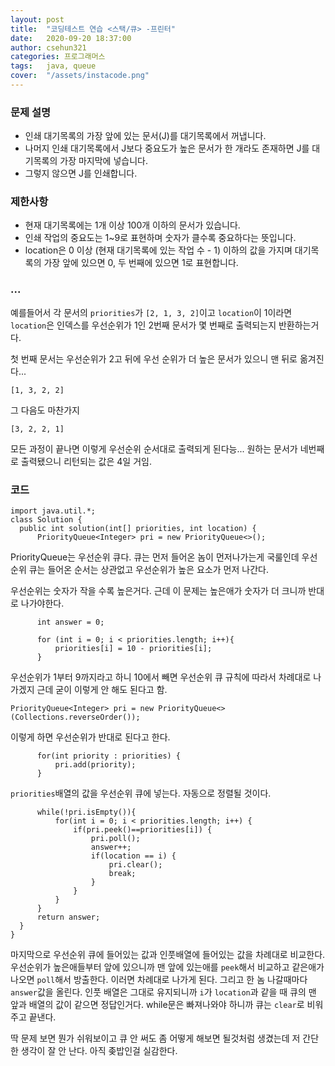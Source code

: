 ```yaml
---
layout: post
title:  "코딩테스트 연습 <스택/큐> -프린터"
date:   2020-09-20 18:37:00
author: csehun321
categories: 프로그래머스
tags:	java, queue
cover:  "/assets/instacode.png"
---
```

### 문제 설명

- 인쇄 대기목록의 가장 앞에 있는 문서(J)를 대기목록에서 꺼냅니다.
- 나머지 인쇄 대기목록에서 J보다 중요도가 높은 문서가 한 개라도 존재하면 J를 대기목록의 가장 마지막에 넣습니다.
- 그렇지 않으면 J를 인쇄합니다.

### 제한사항
- 현재 대기목록에는 1개 이상 100개 이하의 문서가 있습니다.
- 인쇄 작업의 중요도는 1~9로 표현하며 숫자가 클수록 중요하다는 뜻입니다.
- location은 0 이상 (현재 대기목록에 있는 작업 수 - 1) 이하의 값을 가지며 대기목록의 가장 앞에 있으면 0, 두 번째에 있으면 1로 표현합니다.

### ...
 예를들어서 각 문서의 `priorities`가 `[2, 1, 3, 2]`이고 `location`이 1이라면
 `location`은 인덱스를 우선순위가 1인 2번째 문서가 몇 번째로 출력되는지 반환하는거다.

 첫 번째 문서는 우선순위가 2고 뒤에 우선 순위가 더 높은 문서가 있으니 맨 뒤로 옮겨진다...

 `[1, 3, 2, 2]`

 그 다음도 마찬가지

 `[3, 2, 2, 1]`

 모든 과정이 끝나면 이렇게 우선순위 순서대로 출력되게 된다능...
 원하는 문서가 네번째로 출력됐으니 리턴되는 값은 4일 거임.

### 코드

    import java.util.*;
    class Solution {
      public int solution(int[] priorities, int location) {
          PriorityQueue<Integer> pri = new PriorityQueue<>();

PriorityQueue는 우선순위 큐다.
큐는 먼저 들어온 놈이 먼저나가는게 국룰인데 우선순위 큐는 들어온 순서는 상관없고
우선순위가 높은 요소가 먼저 나간다.

우선순위는 숫자가 작을 수록 높은거다. 근데 이 문제는 높은애가 숫자가 더 크니까 반대로 나가야한다.

          int answer = 0;

          for (int i = 0; i < priorities.length; i++){
              priorities[i] = 10 - priorities[i];
          }

우선순위가 1부터 9까지라고 하니 10에서 빼면 우선순위 큐 규칙에 따라서 차례대로 나가겠지
근데 굳이 이렇게 안 해도 된다고 함.

    PriorityQueue<Integer> pri = new PriorityQueue<>(Collections.reverseOrder());

이렇게 하면 우선순위가 반대로 된다고 한다.

          for(int priority : priorities) {
              pri.add(priority);
          }

`priorities`배열의 값을 우선순위 큐에 넣는다. 자동으로 정렬될 것이다.

          while(!pri.isEmpty()){
              for(int i = 0; i < priorities.length; i++) {
                  if(pri.peek()==priorities[i]) {
                      pri.poll();
                      answer++;
                      if(location == i) {
                          pri.clear();
                          break;
                      }
                  }
              }
          }
          return answer;
      }
    }

마지막으로 우선순위 큐에 들어있는 값과 인풋배열에 들어있는 값을 차례대로 비교한다.
우선순위가 높은애들부터 앞에 있으니까 맨 앞에 있는애를 `peek`해서 비교하고 같은애가 나오면 `poll`해서 방출한다.
이러면 차례대로 나가게 된다. 그리고 한 놈 나갈때마다 `answer`값을 올린다.
인풋 배열은 그대로 유지되니까 `i`가 `location`과 같을 때 큐의 맨 앞과 배열의 값이 같으면 정답인거다.
while문은 빠져나와야 하니까 큐는 `clear`로 비워주고 끝낸다.

딱 문제 보면 뭔가 쉬워보이고 큐 안 써도 좀 어떻게 해보면 될것처럼 생겼는데 저 간단한 생각이 잘 안 난다. 아직 좆밥인걸 실감한다.
